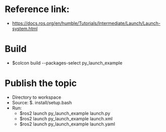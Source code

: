 # Reference link:
- https://docs.ros.org/en/humble/Tutorials/Intermediate/Launch/Launch-system.html

# Build
- $colcon build --packages-select py_launch_example

# Publish the topic
- Directory to workspace
- Source: $. install/setup.bash
- Run: 
    + $ros2 launch py_launch_example launch.py
    + $ros2 launch py_launch_example launch.xml
    + $ros2 launch py_launch_example launch.yaml
